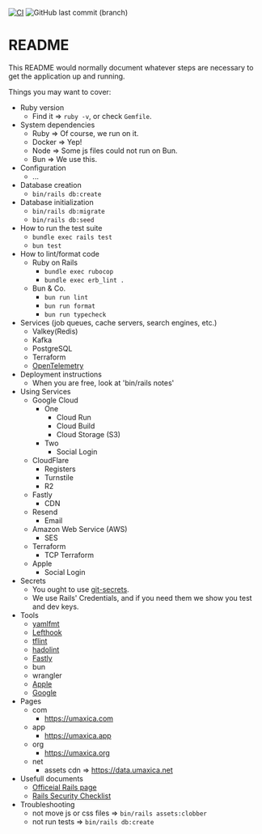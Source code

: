 [![CI](https://github.com/seahal/umaxica-app-jit-ruby-on-rails/actions/workflows/integration.yml/badge.svg?branch=main)](https://github.com/seahal/umaxica-app-jit-ruby-on-rails/actions/workflows/integration.yml) ![GitHub last commit (branch)](https://img.shields.io/github/last-commit/seahal/umaxica-app-jit-server/main)
# README

This README would normally document whatever steps are necessary to get the
application up and running.

Things you may want to cover:

* Ruby version
    - Find it => `ruby -v`, or check `Gemfile`.
* System dependencies
  - Ruby => Of course, we run on it.
  - Docker => Yep!
  - Node => Some js files could not run on Bun.
  - Bun => We use this.
* Configuration
  * ...
* Database creation
  - `bin/rails db:create`
* Database initialization
  - `bin/rails db:migrate`
  - `bin/rails db:seed`
* How to run the test suite
  - `bundle exec rails test`
  - `bun test`
* How to lint/format code
  * Ruby on Rails
    - `bundle exec rubocop`
    - `bundle exec erb_lint .`
  - Bun & Co.
    - `bun run lint`
    - `bun run format`
    - `bun run typecheck`
* Services (job queues, cache servers, search engines, etc.)
    - Valkey(Redis)
    - Kafka
    - PostgreSQL
    - Terraform
    * [OpenTelemetry](https://opentelemetry.io/)
* Deployment instructions
    - When you are free, look at 'bin/rails notes'
* Using Services
  * Google Cloud
    * One
      * Cloud Run
      * Cloud Build
      * Cloud Storage (S3)
    * Two
      * Social Login
  * CloudFlare
    * Registers
    * Turnstile
    * R2
  * Fastly
    * CDN
  * Resend
    * Email
  * Amazon Web Service (AWS)
    * SES
  * Terraform
    * TCP Terraform
  * Apple
    * Social Login
* Secrets
  * You ought to use [git-secrets](https://github.com/awslabs/git-secrets).
  * We use Rails' Credentials, and if you need them we show you test and dev keys.
* Tools
  * [yamlfmt](https://github.com/google/yamlfmt)
  * [Lefthook](https://github.com/evilmartians/lefthook)
  * [tflint](https://github.com/terraform-linters/tflint)
  * [hadolint](https://github.com/hadolint/hadolint)
  * [Fastly]()
  * bun
  * wrangler
  * [Apple]()
  * [Google]()
* Pages
  * com
    * https://umaxica.com
  * app
    * https://umaxica.app
  * org
    * https://umaxica.org
  * net
    * assets cdn => https://data.umaxica.net
* Usefull documents
  * [Officeial Rails page](https://rubyonrails.org/)
  * [Rails Security Checklist](https://github.com/eliotsykes/rails-security-checklist)
* Troubleshooting
  * not move js or css files => `bin/rails assets:clobber`
  * not run tests => `bin/rails db:create`
